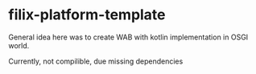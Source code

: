 # filix-platform-template
General idea here was to create WAB with kotlin implementation in OSGI world.

Currently, not compilible, due missing dependencies
